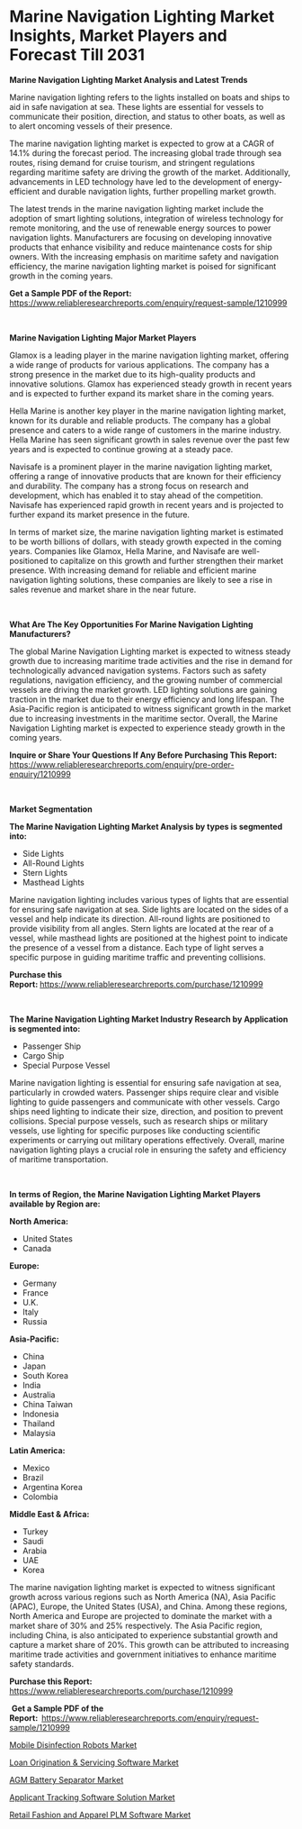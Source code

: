 <p><h1>Marine Navigation Lighting Market Insights, Market Players and Forecast Till 2031</h1></p><p><strong>Marine Navigation Lighting Market Analysis and Latest Trends</strong></p>
<p><p>Marine navigation lighting refers to the lights installed on boats and ships to aid in safe navigation at sea. These lights are essential for vessels to communicate their position, direction, and status to other boats, as well as to alert oncoming vessels of their presence.</p><p>The marine navigation lighting market is expected to grow at a CAGR of 14.1% during the forecast period. The increasing global trade through sea routes, rising demand for cruise tourism, and stringent regulations regarding maritime safety are driving the growth of the market. Additionally, advancements in LED technology have led to the development of energy-efficient and durable navigation lights, further propelling market growth.</p><p>The latest trends in the marine navigation lighting market include the adoption of smart lighting solutions, integration of wireless technology for remote monitoring, and the use of renewable energy sources to power navigation lights. Manufacturers are focusing on developing innovative products that enhance visibility and reduce maintenance costs for ship owners. With the increasing emphasis on maritime safety and navigation efficiency, the marine navigation lighting market is poised for significant growth in the coming years.</p></p>
<p><strong>Get a Sample PDF of the Report:&nbsp;</strong> <a href="https://www.reliableresearchreports.com/enquiry/request-sample/1210999">https://www.reliableresearchreports.com/enquiry/request-sample/1210999</a></p>
<p>&nbsp;</p>
<p><strong>Marine Navigation Lighting Major Market Players</strong></p>
<p><p>Glamox is a leading player in the marine navigation lighting market, offering a wide range of products for various applications. The company has a strong presence in the market due to its high-quality products and innovative solutions. Glamox has experienced steady growth in recent years and is expected to further expand its market share in the coming years.</p><p>Hella Marine is another key player in the marine navigation lighting market, known for its durable and reliable products. The company has a global presence and caters to a wide range of customers in the marine industry. Hella Marine has seen significant growth in sales revenue over the past few years and is expected to continue growing at a steady pace.</p><p>Navisafe is a prominent player in the marine navigation lighting market, offering a range of innovative products that are known for their efficiency and durability. The company has a strong focus on research and development, which has enabled it to stay ahead of the competition. Navisafe has experienced rapid growth in recent years and is projected to further expand its market presence in the future.</p><p>In terms of market size, the marine navigation lighting market is estimated to be worth billions of dollars, with steady growth expected in the coming years. Companies like Glamox, Hella Marine, and Navisafe are well-positioned to capitalize on this growth and further strengthen their market presence. With increasing demand for reliable and efficient marine navigation lighting solutions, these companies are likely to see a rise in sales revenue and market share in the near future.</p></p>
<p>&nbsp;</p>
<p><strong>What Are The Key Opportunities For Marine Navigation Lighting Manufacturers?</strong></p>
<p><p>The global Marine Navigation Lighting market is expected to witness steady growth due to increasing maritime trade activities and the rise in demand for technologically advanced navigation systems. Factors such as safety regulations, navigation efficiency, and the growing number of commercial vessels are driving the market growth. LED lighting solutions are gaining traction in the market due to their energy efficiency and long lifespan. The Asia-Pacific region is anticipated to witness significant growth in the market due to increasing investments in the maritime sector. Overall, the Marine Navigation Lighting market is expected to experience steady growth in the coming years.</p></p>
<p><strong>Inquire or Share Your Questions If Any Before Purchasing This Report:</strong> <a href="https://www.reliableresearchreports.com/enquiry/pre-order-enquiry/1210999">https://www.reliableresearchreports.com/enquiry/pre-order-enquiry/1210999</a></p>
<p>&nbsp;</p>
<p><strong>Market Segmentation</strong></p>
<p><strong>The Marine Navigation Lighting Market Analysis by types is segmented into:</strong></p>
<p><ul><li>Side Lights</li><li>All-Round Lights</li><li>Stern Lights</li><li>Masthead Lights</li></ul></p>
<p><p>Marine navigation lighting includes various types of lights that are essential for ensuring safe navigation at sea. Side lights are located on the sides of a vessel and help indicate its direction. All-round lights are positioned to provide visibility from all angles. Stern lights are located at the rear of a vessel, while masthead lights are positioned at the highest point to indicate the presence of a vessel from a distance. Each type of light serves a specific purpose in guiding maritime traffic and preventing collisions.</p></p>
<p><strong>Purchase this Report:&nbsp;</strong><a href="https://www.reliableresearchreports.com/purchase/1210999">https://www.reliableresearchreports.com/purchase/1210999</a></p>
<p>&nbsp;</p>
<p><strong>The Marine Navigation Lighting Market Industry Research by Application is segmented into:</strong></p>
<p><ul><li>Passenger Ship</li><li>Cargo Ship</li><li>Special Purpose Vessel</li></ul></p>
<p><p>Marine navigation lighting is essential for ensuring safe navigation at sea, particularly in crowded waters. Passenger ships require clear and visible lighting to guide passengers and communicate with other vessels. Cargo ships need lighting to indicate their size, direction, and position to prevent collisions. Special purpose vessels, such as research ships or military vessels, use lighting for specific purposes like conducting scientific experiments or carrying out military operations effectively. Overall, marine navigation lighting plays a crucial role in ensuring the safety and efficiency of maritime transportation.</p></p>
<p>&nbsp;</p>
<p><strong>In terms of Region, the Marine Navigation Lighting Market Players available by Region are:</strong></p>
<p>
    <p> <strong> North America: </strong>
        <ul>
            <li>United States</li>
            <li>Canada</li>
        </ul>
        </p> 
    <p> <strong> Europe: </strong>
        <ul>
            <li>Germany</li>
            <li>France</li>
            <li>U.K.</li>
            <li>Italy</li>
            <li>Russia</li>
        </ul>
        </p> 
    <p> <strong> Asia-Pacific: </strong>
        <ul>
            <li>China</li>
            <li>Japan</li>
            <li>South Korea</li>
            <li>India</li>
            <li>Australia</li>
            <li>China Taiwan</li>
            <li>Indonesia</li>
            <li>Thailand</li>
            <li>Malaysia</li>
        </ul>
        </p> 
    <p> <strong> Latin America: </strong>
        <ul>
            <li>Mexico</li>
            <li>Brazil</li>
            <li>Argentina Korea</li>
            <li>Colombia</li>
        </ul>
        </p> 
    <p> <strong> Middle East & Africa: </strong>
        <ul>
            <li>Turkey</li>
            <li>Saudi</li>
            <li>Arabia</li>
            <li>UAE</li>
            <li>Korea</li>
        </ul>
    </p>
    </p>
<p><p>The marine navigation lighting market is expected to witness significant growth across various regions such as North America (NA), Asia Pacific (APAC), Europe, the United States (USA), and China. Among these regions, North America and Europe are projected to dominate the market with a market share of 30% and 25% respectively. The Asia Pacific region, including China, is also anticipated to experience substantial growth and capture a market share of 20%. This growth can be attributed to increasing maritime trade activities and government initiatives to enhance maritime safety standards.</p></p>
<p><strong>Purchase this Report: </strong><a href="https://www.reliableresearchreports.com/purchase/1210999">https://www.reliableresearchreports.com/purchase/1210999</a></p>
<p>&nbsp;<strong>Get a Sample PDF of the Report:&nbsp;&nbsp;</strong><a href="https://www.reliableresearchreports.com/enquiry/request-sample/1210999">https://www.reliableresearchreports.com/enquiry/request-sample/1210999</a></p>
<p><strong></strong></p>
<p><p><a href="https://github.com/dringals/Market-Research-Report-List-2/blob/main/mobile-disinfection-robots-market.md">Mobile Disinfection Robots Market</a></p><p><a href="https://medium.com/@stevengarcia756/loan-origination-amp-servicing-software-market-size-cagr-trends-2024-2030-923403c0a181">Loan Origination & Servicing Software Market</a></p><p><a href="https://github.com/mharielmesa/Market-Research-Report-List-2/blob/main/agm-battery-separator-market.md">AGM Battery Separator Market</a></p><p><a href="https://medium.com/@stevengarcia756/applicant-tracking-software-solution-market-exploring-market-share-market-trends-and-future-fcbdce6860b4">Applicant Tracking Software Solution Market</a></p><p><a href="https://medium.com/@stevengarcia756/retail-fashion-and-apparel-plm-software-market-analysis-its-cagr-market-segmentation-and-global-707c1904da57">Retail Fashion and Apparel PLM Software Market</a></p></p>